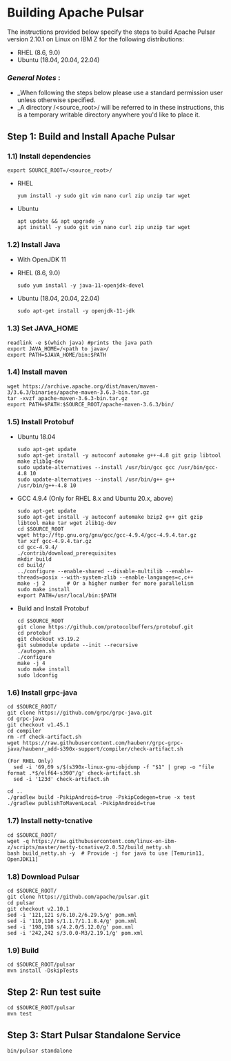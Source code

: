 # Building Apache Pulsar

The instructions provided below specify the steps to build Apache Pulsar version 2.10.1 on Linux on IBM Z for the following distributions:

* RHEL (8.6, 9.0)
* Ubuntu (18.04, 20.04, 22.04)

### _General Notes_ :

* _When following the steps below please use a standard permission user unless otherwise specified.
* _A directory /<source_root>/ will be referred to in these instructions, this is a temporary writable directory anywhere you'd like to place it.

## Step 1: Build and Install Apache Pulsar

### 1.1) Install dependencies

    export SOURCE_ROOT=/<source_root>/

* RHEL
    ```
    yum install -y sudo git vim nano curl zip unzip tar wget 
    ```
* Ubuntu
  ```
  apt update && apt upgrade -y
  apt install -y sudo git vim nano curl zip unzip tar wget
  ```

### 1.2) Install Java
* With OpenJDK 11

* RHEL (8.6, 9.0)
  ```
  sudo yum install -y java-11-openjdk-devel
  ```

* Ubuntu (18.04, 20.04, 22.04)
  ```
  sudo apt-get install -y openjdk-11-jdk
  ```

### 1.3) Set JAVA_HOME
    readlink -e $(which java) #prints the java path
    export JAVA_HOME=/<path to java>/
    export PATH=$JAVA_HOME/bin:$PATH

### 1.4) Install maven
  ```
  wget https://archive.apache.org/dist/maven/maven-3/3.6.3/binaries/apache-maven-3.6.3-bin.tar.gz
  tar -xvzf apache-maven-3.6.3-bin.tar.gz
  export PATH=$PATH:$SOURCE_ROOT/apache-maven-3.6.3/bin/  
  ```

### 1.5) Install Protobuf
  
  * Ubuntu 18.04
    ```
    sudo apt-get update  
    sudo apt-get install -y autoconf automake g++-4.8 git gzip libtool make zlib1g-dev
    sudo update-alternatives --install /usr/bin/gcc gcc /usr/bin/gcc-4.8 10
    sudo update-alternatives --install /usr/bin/g++ g++ /usr/bin/g++-4.8 10
    ```
  * GCC 4.9.4 (Only for RHEL 8.x and Ubuntu 20.x, above)
    ```
    sudo apt-get update
    sudo apt-get install -y autoconf automake bzip2 g++ git gzip libtool make tar wget zlib1g-dev
    cd $SOURCE_ROOT
    wget http://ftp.gnu.org/gnu/gcc/gcc-4.9.4/gcc-4.9.4.tar.gz
    tar xzf gcc-4.9.4.tar.gz
    cd gcc-4.9.4/
    ./contrib/download_prerequisites
    mkdir build
    cd build/
    ../configure --enable-shared --disable-multilib --enable-threads=posix --with-system-zlib --enable-languages=c,c++
    make -j 2       # Or a higher number for more parallelism
    sudo make install
    export PATH=/usr/local/bin:$PATH
    ```
  * Build and Install Protobuf
    ```
    cd $SOURCE_ROOT
    git clone https://github.com/protocolbuffers/protobuf.git
    cd protobuf
    git checkout v3.19.2
    git submodule update --init --recursive
    ./autogen.sh
    ./configure
    make -j 4
    sudo make install
    sudo ldconfig
    ```
### 1.6) Install grpc-java

  ```
  cd $SOURCE_ROOT/
  git clone https://github.com/grpc/grpc-java.git
  cd grpc-java
  git checkout v1.45.1
  cd compiler
  rm -rf check-artifact.sh
  wget https://raw.githubusercontent.com/haubenr/grpc-grpc-java/haubenr_add-s390x-support/compiler/check-artifact.sh
  
  (For RHEL Only)
    sed -i '69,69 s/$(s390x-linux-gnu-objdump -f "$1" | grep -o "file format .*$/elf64-s390"/g' check-artifact.sh
    sed -i '123d' check-artifact.sh
  
  cd ..
  ./gradlew build -PskipAndroid=true -PskipCodegen=true -x test
  ./gradlew publishToMavenLocal -PskipAndroid=true
  ```

### 1.7) Install netty-tcnative
  ```
  cd $SOURCE_ROOT/
  wget -q https://raw.githubusercontent.com/linux-on-ibm-z/scripts/master/netty-tcnative/2.0.52/build_netty.sh
  bash build_netty.sh -y  # Provide -j for java to use [Temurin11, OpenJDK11]
  ```

### 1.8) Download Pulsar

  ```
  cd $SOURCE_ROOT/
  git clone https://github.com/apache/pulsar.git
  cd pulsar
  git checkout v2.10.1
  sed -i '121,121 s/6.10.2/6.29.5/g' pom.xml
  sed -i '110,110 s/1.1.7/1.1.8.4/g' pom.xml
  sed -i '198,198 s/4.2.0/5.12.0/g' pom.xml
  sed -i '242,242 s/3.0.0-M3/2.19.1/g' pom.xml
  ```

### 1.9) Build
  ```
  cd $SOURCE_ROOT/pulsar
  mvn install -DskipTests
  ```

## Step 2: Run test suite 
    
    cd $SOURCE_ROOT/pulsar
    mvn test
    
## Step 3: Start Pulsar Standalone Service

    bin/pulsar standalone


